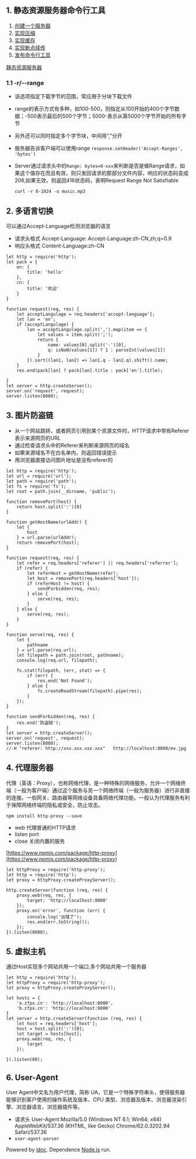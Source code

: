 ﻿## 1. 静态资源服务器命令行工具

1.  [创建一个服务器](https://gitee.com/zhufengnodejs/zf-server/commit/f364e32c0d3a1b65a671af946fd13a5363032f65)
2.  [实现压缩](https://gitee.com/zhufengnodejs/zf-server/commit/246b6868a77f721816b5a35fdb7fd2f53d5e303f)
3.  [实现缓存](https://gitee.com/zhufengnodejs/zf-server/commit/81c2515ebfd475d88d521c68769c498369afb6f6)
4.  [实现断点续传](https://gitee.com/zhufengnodejs/zf-server/commit/89656a75d7e79aa42b5f0528aee45d5286fc502f)
5.  [发布命令行工具](https://gitee.com/zhufengnodejs/zf-server/commit/e3897cb4b92b1e9b8fc22cec47edc75eaee25e5a)

[静态资源服务器](https://gitee.com/zhufengnodejs/zf-server)

### 1.1 -r/--range

-   该选项指定下载字节的范围，常应用于分块下载文件
-   range的表示方式有多种，如100-500，则指定从100开始的400个字节数据；-500表示最后的500个字节；5000-表示从第5000个字节开始的所有字节
-   另外还可以同时指定多个字节块，中间用","分开
-   服务器告诉客户端可以使用range `response.setHeader('Accept-Ranges', 'bytes')`
-   Server通过请求头中的`Range: bytes=0-xxx`来判断是否是做Range请求，如果这个值存在而且有效，则只发回请求的那部分文件内容，响应的状态码变成206,如果无效，则返回416状态码，表明Request Range Not Satisfiable
    
    ```
    curl -r 0-1024 -o music.mp3
    
    ```
    

## 2\. 多语言切换

可以通过Accept-Language检测浏览器的语言

-   请求头格式 Accept-Language: Accept-Language:zh-CN,zh;q=0.9
-   响应头格式 Content-Language:zh-CN

```
let http = require('http');
let pack = {
    en: {
        title: 'hello'
    },
    cn: {
        title: '欢迎'
    }
}

function request(req, res) {
    let acceptLangulage = req.headers['accept-language'];
    let lan = 'en';
    if (acceptLangulage) {
        lan = acceptLangulage.split(',').map(item => {
            let values = item.split(';');
            return {
                name: values[0].split('-')[0],
                q: isNaN(values[1]) ? 1 : parseInt(values[1])
            }
        }).sort((lan1, lan2) => lan1.q - lan2.q).shift().name;
    }
    res.end(pack[lan] ? pack[lan].title : pack['en'].title);

}
let server = http.createServer();
server.on('request', request);
server.listen(8080);

```

## 3\. 图片防盗链

-   从一个网站跳转，或者网页引用到某个资源文件时，HTTP请求中带有Referer表示来源网页的URL
-   通过检查请求头中的Referer来判断来源网页的域名
-   如果来源域名不在白名单内，则返回错误提示
-   用浏览器直接访问图片地址是没有referer的

```
let http = require('http');
let url = require('url');
let path = require('path');
let fs = require('fs');
let root = path.join(__dirname, 'public');

function removePort(host) {
    return host.split(':')[0]
}

function getHostName(urlAddr) {
    let {
        host
    } = url.parse(urlAddr);
    return removePort(host);
}

function request(req, res) {
    let refer = req.headers['referer'] || req.headers['referrer'];
    if (refer) {
        let referHost = getHostName(refer);
        let host = removePort(req.headers['host']);
        if (referHost != host) {
            sendForbidden(req, res);
        } else {
            serve(req, res);
        }
    } else {
        serve(req, res);
    }
}

function serve(req, res) {
    let {
        pathname
    } = url.parse(req.url);
    let filepath = path.join(root, pathname);
    console.log(req.url, filepath);

    fs.stat(filepath, (err, stat) => {
        if (err) {
            res.end('Not Found');
        } else {
            fs.createReadStream(filepath).pipe(res);
        }
    });
}

function sendForbidden(req, res) {
    res.end('防盗链');
}
let server = http.createServer();
server.on('request', request);
server.listen(8080);
//-H "referer: http://xxx.xxx.xxx.xxx"   http://localhost:8080/mv.jpg

```

## 4\. 代理服务器

代理（英语：Proxy），也称网络代理，是一种特殊的网络服务，允许一个网络终端（一般为客户端）通过这个服务与另一个网络终端（一般为服务器）进行非直接的连接。一些网关、路由器等网络设备具备网络代理功能。一般认为代理服务有利于保障网络终端的隐私或安全，防止攻击。

```
npm install http-proxy --save

```

-   web 代理普通的HTTP请求
-   listen port
-   close 关闭内置的服务

[https://www.npmjs.com/package/http-proxy](https://www.npmjs.com/package/http-proxy)

```
let httpProxy = require('http-proxy');
let http = require('http');
let proxy = httpProxy.createProxyServer();

http.createServer(function (req, res) {
    proxy.web(req, res, {
        target: 'http://localhost:8000'
    });
    proxy.on('error', function (err) {
        console.log('出错了');
        res.end(err.toString());
    });
}).listen(8080);

```

## 5\. 虚拟主机

通过Host实现多个网站共用一个端口,多个网站共用一个服务器

```
let http = require('http');
let httpProxy = require('http-proxy');
let proxy = httpProxy.createProxyServer();

let hosts = {
    'a.zfpx.cn': 'http://localhost:8000',
    'b.zfpx.cn': 'http://localhost:9000'
}
let server = http.createServer(function (req, res) {
    let host = req.headers['host'];
    host = host.split(':')[0];
    let target = hosts[host];
    proxy.web(req, res, {
        target
    });

}).listen(80);

```

## 6\. User-Agent

User Agent中文名为用户代理，简称 UA，它是一个特殊字符串头，使得服务器能够识别客户使用的操作系统及版本、CPU 类型、浏览器及版本、浏览器渲染引擎、浏览器语言、浏览器插件等。

-   请求头 User-Agent:Mozilla/5.0 (Windows NT 6.1; Win64; x64) AppleWebKit/537.36 (KHTML, like Gecko) Chrome/62.0.3202.94 Safari/537.36
-   `user-agent-parser`

Powered by [idoc](https://github.com/jaywcjlove/idoc). Dependence [Node.js](https://nodejs.org) run.